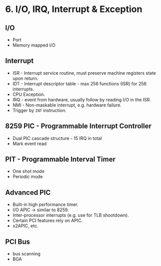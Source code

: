 # 6. I/O, IRQ, Interrupt & Exception

## I/O
- Port
- Memory mapped I/O

## Interrupt
- ISR - Interrupt service routine, must preserve machine registers state upon return.
- IDT - Interrupt descriptor table - max 256 functions (ISR) for 256 interrupts.
- CPU Exception.
- IRQ - event from hardware, usually follow by reading I/O in the ISR.
- NMI - Non-maskable interrupt, e.g. hardware failure.
- Trigger by `INT` instruction.

## 8259 PIC - Programmable Interrupt Controller
- Dual PIC cascade structure - 15 IRQ in total
- Mark event read

## PIT - Programmable Interval Timer
- One shot mode
- Periodic mode

## Advanced PIC
- Built-in high performance timer.
- I/O APIC → similar to 8259.
- Inter-processor interrupts (e.g. use for TLB shootdown).
- Certain PCI features rely on APIC.
- x2APIC, etc.

## PCI Bus
- bus scanning
- BGA
